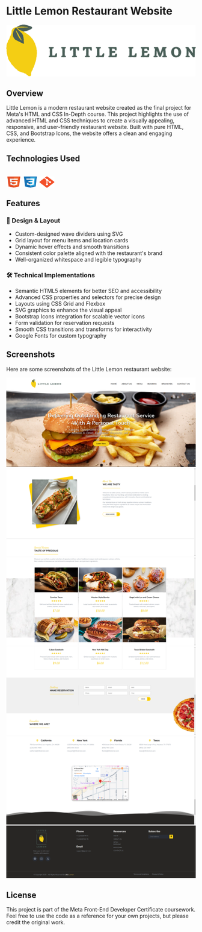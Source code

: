 # Little Lemon Restaurant Website

![Little Lemon Logo](/assets/logo/Asset%2016@4x.png)

## Overview

Little Lemon is a modern restaurant website created as the final project for Meta's HTML and CSS In-Depth course. This project highlights the use of advanced HTML and CSS techniques to create a visually appealing, responsive, and user-friendly restaurant website. Built with pure HTML, CSS, and Bootstrap Icons, the website offers a clean and engaging experience.

## Technologies Used

<div style="display: inline_block"><br>
 <img align="center" alt="HTML" height="30" width="40" src="https://raw.githubusercontent.com/devicons/devicon/master/icons/html5/html5-original.svg">
 <img align="center" alt="CSS" height="30" width="40" src="https://raw.githubusercontent.com/devicons/devicon/master/icons/css3/css3-original.svg">
 <img align="center" alt="Git" height="30" width="40" src="https://raw.githubusercontent.com/devicons/devicon/master/icons/git/git-original.svg">
</div>

## Features

### 🎨 Design & Layout

- Custom-designed wave dividers using SVG
- Grid layout for menu items and location cards
- Dynamic hover effects and smooth transitions
- Consistent color palette aligned with the restaurant's brand
- Well-organized whitespace and legible typography

### 🛠 Technical Implementations

- Semantic HTML5 elements for better SEO and accessibility
- Advanced CSS properties and selectors for precise design
- Layouts using CSS Grid and Flexbox
- SVG graphics to enhance the visual appeal
- Bootstrap Icons integration for scalable vector icons
- Form validation for reservation requests
- Smooth CSS transitions and transforms for interactivity
- Google Fonts for custom typography

## Screenshots

Here are some screenshots of the Little Lemon restaurant website:

![1](./screenshots/1.png)
![2](./screenshots/2.png)
![3](./screenshots/3.png)
![4](./screenshots/4.png)
![5](./screenshots/5.png)
![6](./screenshots/6.png)

## License

This project is part of the Meta Front-End Developer Certificate coursework. Feel free to use the code as a reference for your own projects, but please credit the original work.
